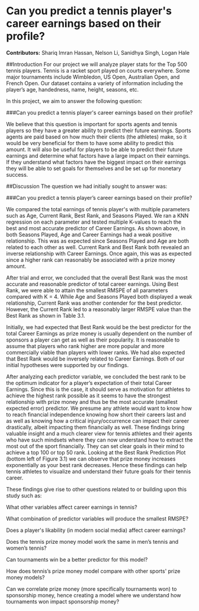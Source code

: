 # Can you predict a tennis player's career earnings based on their profile?

**Contributors:** Shariq Imran Hassan, Nelson Li, Sanidhya Singh, Logan Hale

##Introduction
For our project we will analyze player stats for the Top 500 tennis players. Tennis is a racket sport played on courts everywhere. Some major tournaments include Wimbledon, US Open, Australian Open, and French Open. Our dataset contains a variety of information including the player’s age, handedness, name, height, seasons, etc.

In this project, we aim to answer the following question:

###Can you predict a tennis player's career earnings based on their profile?

We believe that this question is important for sports agents and tennis players so they have a greater ability to predict their future earnings. Sports agents are paid based on how much their clients (the athletes) make, so it would be very beneficial for them to have some ability to predict this amount. It will also be useful for players to be able to predict their future earnings and determine what factors have a large impact on their earnings. If they understand what factors have the biggest impact on their earnings they will be able to set goals for themselves and be set up for monetary success.

##Discussion
The question we had initially sought to answer was:

###Can you predict a tennis player’s career earnings based on their profile?

We compared the total earnings of tennis player's with multiple parameters such as Age, Current Rank, Best Rank, and Seasons Played. We ran a KNN regression on each parameter and tested multiple K-values to reach the best and most accurate predictor of Career Earnings. As shown above, in both Seasons Played, Age and Career Earnings had a weak positive relationship. This was as expected since Seasons Played and Age are both related to each other as well. Current Rank and Best Rank both revealed an inverse relationship with Career Earnings. Once again, this was as expected since a higher rank can reasonably be associated with a prize money amount.

After trial and error, we concluded that the overall Best Rank was the most accurate and reasonable predictor of total career earnings. Using Best Rank, we were able to attain the smallest RMSPE of all parameters compared with K = 4. While Age and Seasons Played both displayed a weak relationship, Current Rank was another contender for the best predictor. However, the Current Rank led to a reasonably larger RMSPE value than the Best Rank as shown in Table 3.1.

Initially, we had expected that Best Rank would be the best predictor for the total Career Earnings as prize money is usually dependent on the number of sponsors a player can get as well as their popularity. It is reasonable to assume that players who rank higher are more popular and more commercially viable than players with lower ranks. We had also expected that Best Rank would be inversely related to Career Earnings. Both of our initial hypotheses were supported by our findings.

After analyzing each predictor variable, we concluded the best rank to be the optimum indicator for a player’s expectation of their total Career Earnings. Since this is the case, it should serve as motivation for athletes to achieve the highest rank possible as it seems to have the strongest relationship with prize money and thus be the most accurate (smallest expected error) predictor. We presume any athlete would want to know how to reach financial independence knowing how short their careers last and as well as knowing how a critical injury/occurrence can impact their career drastically, albeit impacting them financially as well. These findings bring valuable insight and a much clearer view for tennis athletes and their agents who have such mindsets where they can now understand how to extract the most out of the sport financially. They can set clear goals in their mind to achieve a top 100 or top 50 rank. Looking at the Best Rank Prediction Plot (bottom left of Figure 3.1) we can observe that prize money increases exponentially as your best rank decreases. Hence these findings can help tennis athletes to visualize and understand their future goals for their tennis career.

These findings give rise to other questions related to or building upon this study such as:

What other variables affect career earnings in tennis?

What combination of predictor variables will produce the smallest RMSPE?

Does a player's likability (in modern social media) affect career earnings?

Does the tennis prize money model work the same in men’s tennis and women’s tennis?

Can tournaments win be a better predictor for this model?

How does tennis’s prize money model compare with other sports' prize money models?

Can we correlate prize money (more specifically tournaments won) to sponsorship money, hence creating a model where we understand how tournaments won impact sponsorship money?
